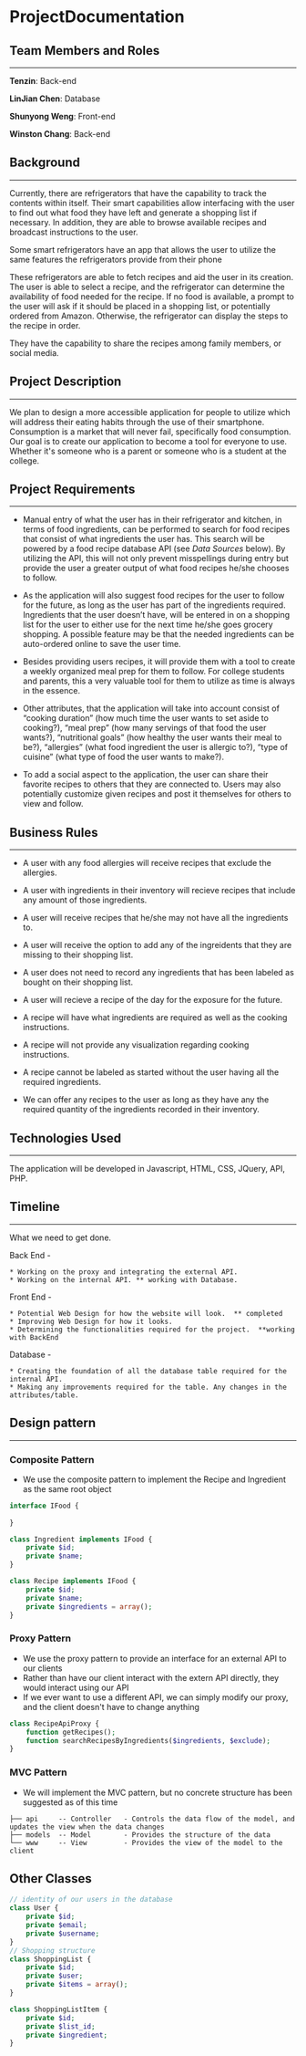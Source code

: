# ProjectDocumentation 

##  Team Members and Roles 
---
**Tenzin**: Back-end

**LinJian Chen**: Database

**Shunyong Weng**: Front-end 

**Winston Chang**: Back-end

## Background
---

Currently, there are refrigerators that have the capability to track the contents within itself. Their smart capabilities allow interfacing with the user to find out what food they have left and generate a shopping list if necessary. In addition, they are able to browse available recipes and broadcast instructions to the user.

Some smart refrigerators have an app that allows the user to utilize the same features the refrigerators provide from their phone

These refrigerators are able to fetch recipes and aid the user in its creation. The user is able to select a recipe, and the refrigerator can determine the availability of food needed for the recipe. If no food is available, a prompt to the user will ask if it should be placed in a shopping list, or potentially ordered from Amazon. Otherwise, the refrigerator can display the steps to the recipe in order.

They have the capability to share the recipes among family members, or social media.

## Project Description
---

We plan to design a more accessible application for people to utilize which will address their eating habits through the use of their smartphone. Consumption is a market that will never fail, specifically food consumption. Our goal is to create our application to become a tool for everyone to use. Whether it's someone who is a parent or someone who is a student at the college.

## Project Requirements
---

* Manual entry of what the user has in their refrigerator and kitchen, in terms of food ingredients, can be performed to search for food recipes that consist of what ingredients the user has. This search will be powered by a food recipe database API (see _Data Sources_ below). By utilizing the API, this will not only prevent misspellings during entry but provide the user a greater output of what food recipes he/she chooses to follow.

* As the application will also suggest food recipes for the user to follow for the future, as long as the user has part of the ingredients required. Ingredients that the user doesn’t have, will be entered in on a shopping list for the user to either use for the next time he/she goes grocery shopping. A possible feature may be that the needed ingredients can be auto-ordered online to save the user time.

* Besides providing users recipes, it will provide them with a tool to create a weekly organized meal prep for them to follow. For college students and parents, this a very valuable tool for them to utilize as time is always in the essence.

* Other attributes, that the application will take into account consist of “cooking duration” (how much time the user wants to set aside to cooking?), “meal prep” (how many servings of that food the user wants?), “nutritional goals” (how healthy the user wants their meal to be?), “allergies” (what food ingredient the user is allergic to?), “type of cuisine” (what type of food the user wants to make?).

* To add a social aspect to the application, the user can share their favorite recipes to others that they are connected to. Users may also potentially customize given recipes and post it themselves for others to view and follow.

## Business Rules
---

* A user with any food allergies will receive recipes that exclude the allergies.
* A user with ingredients in their inventory will recieve recipes that include any amount of those ingredients. 
* A user will receive recipes that he/she may not have all the ingredients to. 
* A user will receive the option to add any of the ingreidents that they are missing to their shopping list. 
* A user does not need to record any ingredients that has been labeled as bought on their shopping list. 
* A user will recieve a recipe of the day for the exposure for the future. 

* A recipe will have what ingredients are required as well as the cooking instructions. 
* A recipe will not provide any visualization regarding cooking instructions. 
* A recipe cannot be labeled as started without the user having all the required ingredients. 
* We can offer any recipes to the user as long as they have any the required quantity of the ingredients recorded in their inventory. 

## Technologies Used 
---
The application will be developed in Javascript, HTML, CSS, JQuery, API, PHP. 

## Timeline
---

What we need to get done. 

Back End - 

	* Working on the proxy and integrating the external API. 
	* Working on the internal API. ** working with Database. 
	
	

Front End - 

	* Potential Web Design for how the website will look.  ** completed 
	* Improving Web Design for how it looks. 
	* Determining the functionalities required for the project.  **working with BackEnd

Database - 

	* Creating the foundation of all the database table required for the internal API. 	
	* Making any improvements required for the table. Any changes in the attributes/table. 


## Design pattern
---

### Composite Pattern
  * We use the composite pattern to implement the Recipe and Ingredient as the same root object
```php
interface IFood {
    
}

class Ingredient implements IFood {
    private $id;
    private $name;
}

class Recipe implements IFood {
    private $id;
    private $name;
    private $ingredients = array();
}
```
### Proxy Pattern
* We use the proxy pattern to provide an interface for an external API to our clients
* Rather than have our client interact with the extern API directly, they would interact using our API
* If we ever want to use a different API, we can simply modify our proxy, and the client
  doesn't have to change anything

```php
class RecipeApiProxy {
    function getRecipes();
    function searchRecipesByIngredients($ingredients, $exclude);
}
```

### MVC Pattern
 * We will implement the MVC pattern, but no concrete structure has been suggested as of this time

```
├── api     -- Controller   - Controls the data flow of the model, and updates the view when the data changes
├── models  -- Model        - Provides the structure of the data
└── www     -- View         - Provides the view of the model to the client
```

## Other Classes
```php
// identity of our users in the database
class User {
    private $id;
    private $email;
    private $username;
}
// Shopping structure
class ShoppingList {
    private $id;
    private $user;
    private $items = array();
}

class ShoppingListItem {
    private $id;
    private $list_id;
    private $ingredient;
}
